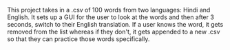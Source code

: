 This project takes in a .csv of 100 words from two languages: Hindi and English. It sets up a GUI for the user to look at the words and then after 3 seconds, switch to their English translation. If a user knows the word, it gets removed from the list whereas if they don't, it gets appended to a new .csv so that they can practice those words specifically. 
